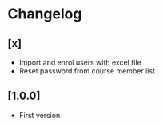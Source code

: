 # Changelog

## [x]
- Import and enrol users with excel file
- Reset password from course member list

## [1.0.0]
- First version
